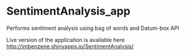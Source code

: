 SentimentAnalysis_app
=====================

Performs sentiment analysis using bag of words and Datum-box API

Live version of the application is available here <http://imbenzene.shinyapps.io/SentimentAnalysis/>

